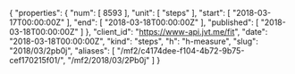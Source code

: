 {
  "properties": {
    "num": [
      8593
    ],
    "unit": [
      "steps"
    ],
    "start": [
      "2018-03-17T00:00:00Z"
    ],
    "end": [
      "2018-03-18T00:00:00Z"
    ],
    "published": [
      "2018-03-18T00:00:00Z"
    ]
  },
  "client_id": "https://www-api.jvt.me/fit",
  "date": "2018-03-18T00:00:00Z",
  "kind": "steps",
  "h": "h-measure",
  "slug": "2018/03/2pb0j",
  "aliases": [
    "/mf2/c4174dee-f104-4b72-9b75-cef170215f01/",
    "/mf2/2018/03/2Pb0j"
  ]
}
